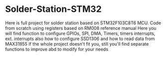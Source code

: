 # Solder-Station-STM32
Here is full project for solder station based on STM32F103C8T6 MCU. Code from scratch using registers based on RM008 reference manual 
Here you will find function to configure GPIOs, SPI, DMA, Timers, timers interrupts, ext. interrupts also how to configure SSD1306 and how to read data from MAX31855
If the whole project doesn't fit you, still you'll find separate functions to improve abd to modify for your needs
